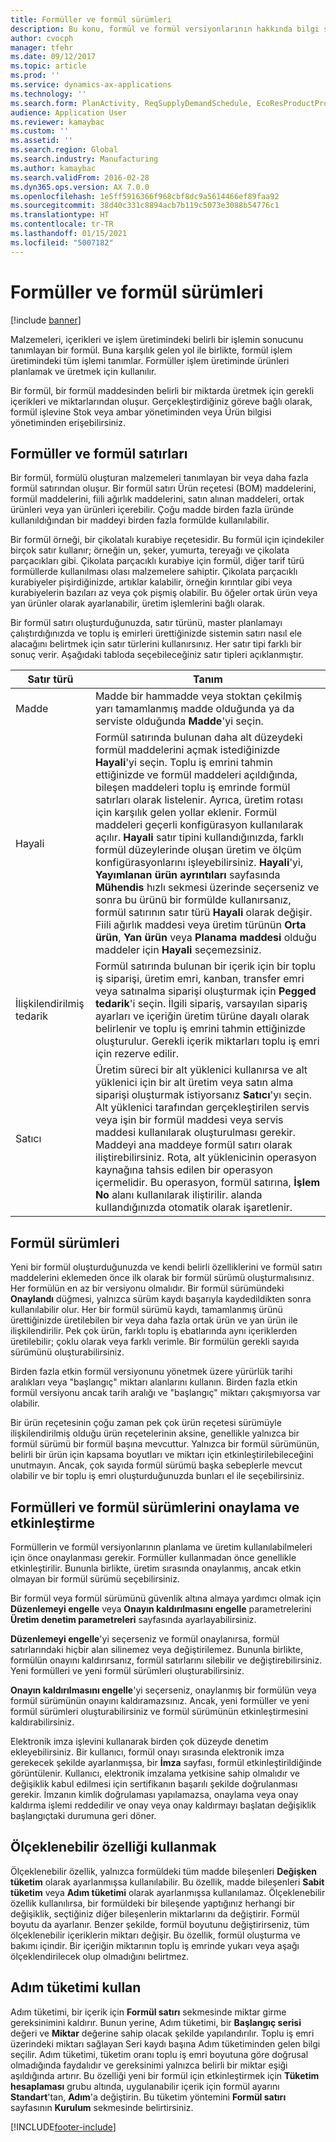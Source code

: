 ```yaml
---
title: Formüller ve formül sürümleri
description: Bu konu, formül ve formül versiyonlarının hakkında bilgi sağlar. Malzemeleri, içerikleri ve işlem üretimindeki belirli bir işlemin sonucunu tanımlayan bir formül. Formüller işlem üretiminde ürünleri planlamak ve üretmek için kullanılır.
author: cvocph
manager: tfehr
ms.date: 09/12/2017
ms.topic: article
ms.prod: ''
ms.service: dynamics-ax-applications
ms.technology: ''
ms.search.form: PlanActivity, ReqSupplyDemandSchedule, EcoResProductProdTypeFormulaNoActiveFormulaFormPart
audience: Application User
ms.reviewer: kamaybac
ms.custom: ''
ms.assetid: ''
ms.search.region: Global
ms.search.industry: Manufacturing
ms.author: kamaybac
ms.search.validFrom: 2016-02-28
ms.dyn365.ops.version: AX 7.0.0
ms.openlocfilehash: 1e5ff5916366f968cbf8dc9a5614466ef89faa92
ms.sourcegitcommit: 38d40c331c8894acb7b119c5073e3088b54776c1
ms.translationtype: HT
ms.contentlocale: tr-TR
ms.lasthandoff: 01/15/2021
ms.locfileid: "5007182"
---
```

# <a name="formulas-and-formula-versions"></a>Formüller ve formül sürümleri

[!include [banner](../includes/banner.md)]

Malzemeleri, içerikleri ve işlem üretimindeki belirli bir işlemin sonucunu tanımlayan bir formül. Buna karşılık gelen yol ile birlikte, formül işlem üretimindeki tüm işlemi tanımlar. Formüller işlem üretiminde ürünleri planlamak ve üretmek için kullanılır.

Bir formül, bir formül maddesinden belirli bir miktarda üretmek için gerekli içerikleri ve miktarlarından oluşur. Gerçekleştirdiğiniz göreve bağlı olarak, formül işlevine Stok veya ambar yönetiminden veya Ürün bilgisi yönetiminden erişebilirsiniz.

## <a name="formulas-and-formula-lines"></a>Formüller ve formül satırları
Bir formül, formülü oluşturan malzemeleri tanımlayan bir veya daha fazla formül satırından oluşur. Bir formül satırı Ürün reçetesi (BOM) maddelerini, formül maddelerini, fiili ağırlık maddelerini, satın alınan maddeleri, ortak ürünleri veya yan ürünleri içerebilir. Çoğu madde birden fazla üründe kullanıldığından bir maddeyi birden fazla formülde kullanılabilir.

Bir formül örneği, bir çikolatalı kurabiye reçetesidir. Bu formül için içindekiler birçok satır kullanır; örneğin un, şeker, yumurta, tereyağı ve çikolata parçacıkları gibi. Çikolata parçacıklı kurabiye için formül, diğer tarif türü formüllerde kullanılması olası malzemelere sahiptir. Çikolata parçacıklı kurabiyeler pişirdiğinizde, artıklar kalabilir, örneğin kırıntılar gibi veya kurabiyelerin bazıları az veya çok pişmiş olabilir. Bu öğeler ortak ürün veya yan ürünler olarak ayarlanabilir, üretim işlemlerini bağlı olarak.

Bir formül satırı oluşturduğunuzda, satır türünü, master planlamayı çalıştırdığınızda ve toplu iş emirleri ürettiğinizde sistemin satırı nasıl ele alacağını belirtmek için satır türlerini kullanırsınız. Her satır tipi farklı bir sonuç verir. Aşağıdaki tabloda seçebileceğiniz satır tipleri açıklanmıştır. 

| Satır türü     | Tanım  |
|---------------|--------------|
| Madde          | Madde bir hammadde veya stoktan çekilmiş yarı tamamlanmış madde olduğunda ya da serviste olduğunda **Madde**'yi seçin. |
| Hayali       | Formül satırında bulunan daha alt düzeydeki formül maddelerini açmak istediğinizde **Hayali**'yi seçin. Toplu iş emrini tahmin ettiğinizde ve formül maddeleri açıldığında, bileşen maddeleri toplu iş emrinde formül satırları olarak listelenir. Ayrıca, üretim rotası için karşılık gelen yollar eklenir. Formül maddeleri geçerli konfigürasyon kullanılarak açılır. **Hayali** satır tipini kullandığınızda, farklı formül düzeylerinde oluşan üretim ve ölçüm konfigürasyonlarını işleyebilirsiniz. **Hayali**'yi, **Yayımlanan ürün ayrıntıları** sayfasında **Mühendis** hızlı sekmesi üzerinde seçerseniz ve sonra bu ürünü bir formülde kullanırsanız, formül satırının satır türü **Hayali** olarak değişir. Fiili ağırlık maddesi veya üretim türünün **Orta ürün**, **Yan ürün** veya **Planama maddesi** olduğu maddeler için **Hayali** seçemezsiniz. |
| İlişkilendirilmiş tedarik | Formül satırında bulunan bir içerik için bir toplu iş siparişi, üretim emri, kanban, transfer emri veya satınalma siparişi oluşturmak için **Pegged tedarik**'i seçin. İlgili sipariş, varsayılan sipariş ayarları ve içeriğin üretim türüne dayalı olarak belirlenir ve toplu iş emrini tahmin ettiğinizde oluşturulur. Gerekli içerik miktarları toplu iş emri için rezerve edilir. |
| Satıcı        | Üretim süreci bir alt yüklenici kullanırsa ve alt yüklenici için bir alt üretim veya satın alma siparişi oluşturmak istiyorsanız **Satıcı**'yı seçin. Alt yüklenici tarafından gerçekleştirilen servis veya işin bir formül maddesi veya servis maddesi kullanılarak oluşturulması gerekir. Maddeyi ana maddeye formül satırı olarak iliştirebilirsiniz. Rota, alt yüklenicinin operasyon kaynağına tahsis edilen bir operasyon içermelidir. Bu operasyon, formül satırına, **İşlem No** alanı kullanılarak iliştirilir. alanda kullandığınızda otomatik olarak işaretlenir. |

## <a name="formula-versions"></a>Formül sürümleri
Yeni bir formül oluşturduğunuzda ve kendi belirli özelliklerini ve formül satırı maddelerini eklemeden önce ilk olarak bir formül sürümü oluşturmalısınız. Her formülün en az bir versiyonu olmalıdır. Bir formül sürümündeki **Onaylandı** düğmesi, yalnızca sürüm kaydı başarıyla kaydedildikten sonra kullanılabilir olur. Her bir formül sürümü kaydı, tamamlanmış ürünü ürettiğinizde üretilebilen bir veya daha fazla ortak ürün ve yan ürün ile ilişkilendirilir. Pek çok ürün, farklı toplu iş ebatlarında aynı içeriklerden üretilebilir; çoklu olarak veya farklı verimle. Bir formülün gerekli sayıda sürümünü oluşturabilirsiniz.

Birden fazla etkin formül versiyonunu yönetmek üzere yürürlük tarihi aralıkları veya "başlangıç" miktarı alanlarını kullanın. Birden fazla etkin formül versiyonu ancak tarih aralığı ve "başlangıç" miktarı çakışmıyorsa var olabilir.

Bir ürün reçetesinin çoğu zaman pek çok ürün reçetesi sürümüyle ilişkilendirilmiş olduğu ürün reçetelerinin aksine, genellikle yalnızca bir formül sürümü bir formül başına mevcuttur. Yalnızca bir formül sürümünün, belirli bir ürün için kapsama boyutları ve miktarı için etkinleştirilebileceğini unutmayın. Ancak, çok sayıda formül sürümü başka sebeplerle mevcut olabilir ve bir toplu iş emri oluşturduğunuzda bunları el ile seçebilirsiniz.

## <a name="approve-and-activate-formulas-and-formula-versions"></a>Formülleri ve formül sürümlerini onaylama ve etkinleştirme
Formüllerin ve formül versiyonlarının planlama ve üretim kullanılabilmeleri için önce onaylanması gerekir. Formüller kullanmadan önce genellikle etkinleştirilir. Bununla birlikte, üretim sırasında onaylanmış, ancak etkin olmayan bir formül sürümü seçebilirsiniz.

Bir formül veya formül sürümünü güvenlik altına almaya yardımcı olmak için **Düzenlemeyi engelle** veya **Onayın kaldırılmasını engelle** parametrelerini **Üretim denetim parametreleri** sayfasında ayarlayabilirsiniz.

**Düzenlemeyi engelle**'yi seçerseniz ve formül onaylanırsa, formül satırlarındaki hiçbir alan silinemez veya değiştirilemez. Bununla birlikte, formülün onayını kaldırırsanız, formül satırlarını silebilir ve değiştirebilirsiniz. Yeni formülleri ve yeni formül sürümleri oluşturabilirsiniz.

**Onayın kaldırılmasını engelle**'yi seçerseniz, onaylanmış bir formülün veya formül sürümünün onayını kaldıramazsınız. Ancak, yeni formüller ve yeni formül sürümleri oluşturabilirsiniz ve formül sürümünün etkinleştirmesini kaldırabilirsiniz.

Elektronik imza işlevini kullanarak birden çok düzeyde denetim ekleyebilirsiniz. Bir kullanıcı, formül onayı sırasında elektronik imza gerekecek şekilde ayarlanmışsa, bir **İmza** sayfası, formül etkinleştirildiğinde görüntülenir. Kullanıcı, elektronik imzalama yetkisine sahip olmalıdır ve değişiklik kabul edilmesi için sertifikanın başarılı şekilde doğrulanması gerekir. İmzanın kimlik doğrulaması yapılamazsa, onaylama veya onay kaldırma işlemi reddedilir ve onay veya onay kaldırmayı başlatan değişiklik başlangıçtaki durumuna geri döner.

## <a name="use-the-scalable-feature"></a>Ölçeklenebilir özelliği kullanmak
Ölçeklenebilir özellik, yalnızca formüldeki tüm madde bileşenleri **Değişken tüketim** olarak ayarlanmışsa kullanılabilir. Bu özellik, madde bileşenleri **Sabit tüketim** veya **Adım tüketimi** olarak ayarlanmışsa kullanılamaz. Ölçeklenebilir özellik kullanılırsa, bir formüldeki bir bileşende yaptığınız herhangi bir değişiklik, seçtiğiniz diğer bileşenlerin miktarlarını da değiştirir. Formül boyutu da ayarlanır. Benzer şekilde, formül boyutunu değiştirirseniz, tüm ölçeklenebilir içeriklerin miktarı değişir. Bu özellik, formül oluşturma ve bakımı içindir. Bir içeriğin miktarının toplu iş emrinde yukarı veya aşağı ölçeklendirilecek olup olmadığını belirtmez.

## <a name="use-step-consumption"></a>Adım tüketimi kullan
Adım tüketimi, bir içerik için **Formül satırı** sekmesinde miktar girme gereksinimini kaldırır. Bunun yerine, Adım tüketimi, bir **Başlangıç serisi** değeri ve **Miktar** değerine sahip olacak şekilde yapılandırılır. Toplu iş emri üzerindeki miktarı sağlayan Seri kaydı başına Adım tüketiminden gelen bilgi seçilir. Adım tüketimi, tüketim oranı toplu iş emri boyutuna göre doğrusal olmadığında faydalıdır ve gereksinimi yalnızca belirli bir miktar eşiği aşıldığında artırır. Bu özelliği yeni bir formül için etkinleştirmek için **Tüketim hesaplaması** grubu altında, uygulanabilir içerik için formül ayarını **Standart**'tan, **Adım**'a değiştirin. Bu tüketim yöntemini **Formül satırı** sayfasının **Kurulum** sekmesinde belirtirsiniz.


[!INCLUDE[footer-include](../../includes/footer-banner.md)]